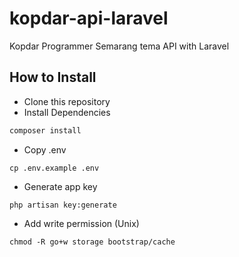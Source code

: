 # kopdar-api-laravel
Kopdar Programmer Semarang tema API with Laravel

## How to Install

* Clone this repository
* Install Dependencies
```bash
composer install
```
* Copy .env
```
cp .env.example .env
```
* Generate app key
```
php artisan key:generate
```
* Add write permission (Unix)
```
chmod -R go+w storage bootstrap/cache
```
